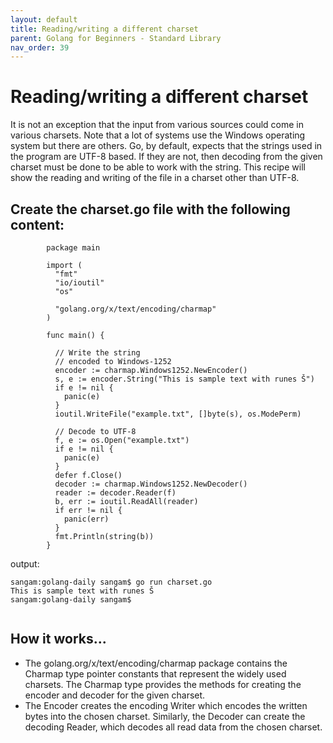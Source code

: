 ```yaml
---
layout: default
title: Reading/writing a different charset
parent: Golang for Beginners - Standard Library
nav_order: 39
---
```


# Reading/writing a different charset

It is not an exception that the input from various sources could come in various charsets.
Note that a lot of systems use the Windows operating system but there are others. 
Go, by default, expects that the strings used in the program are UTF-8 based. If they are not, 
then decoding from the given charset must be done to be able to work with the string. 
This recipe will show the reading and writing of the file in a charset other than UTF-8.

## Create the charset.go file with the following content:
```
        package main

        import (
          "fmt"
          "io/ioutil"
          "os"

          "golang.org/x/text/encoding/charmap"
        )

        func main() {

          // Write the string
          // encoded to Windows-1252
          encoder := charmap.Windows1252.NewEncoder()
          s, e := encoder.String("This is sample text with runes Š")
          if e != nil {
            panic(e)
          }
          ioutil.WriteFile("example.txt", []byte(s), os.ModePerm)

          // Decode to UTF-8
          f, e := os.Open("example.txt")
          if e != nil {
            panic(e)
          }
          defer f.Close()
          decoder := charmap.Windows1252.NewDecoder()
          reader := decoder.Reader(f)
          b, err := ioutil.ReadAll(reader)
          if err != nil {
            panic(err)
          }
          fmt.Println(string(b))
        }

```
output:

```
sangam:golang-daily sangam$ go run charset.go
This is sample text with runes Š
sangam:golang-daily sangam$ 


```

## How it works...

- The golang.org/x/text/encoding/charmap package contains the Charmap type pointer constants that 
represent the widely used charsets. The Charmap type provides the methods for creating
the encoder and decoder for the given charset. 
- The Encoder creates the encoding Writer which encodes the written bytes into the chosen charset.
Similarly, the Decoder can create the decoding Reader, which decodes all read data from the chosen charset.
